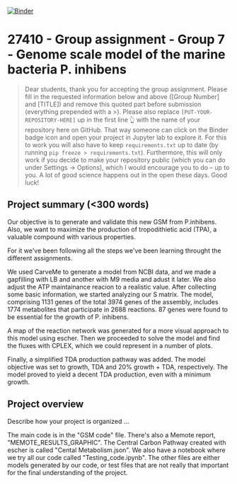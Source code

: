 [![Binder](https://mybinder.org/badge_logo.svg)](https://mybinder.org/v2/gh/27410/https://github.com/27410/group-assignment-2021-group_7_p_inhibens_gsm.git/main)

# 27410 - Group assignment - Group 7 - Genome scale model of the marine bacteria P. inhibens

> Dear students, thank you for accepting the group assignment. Please fill in the
> requested information below and above ([Group Number] and [TITLE]) and remove this quoted part before submission (everything prepended with a >).
> Please also replace `[PUT-YOUR-REPOSITORY-HERE]` up in the first line 👆 with the name of your repository here on GitHub.
> That way someone can click on the Binder badge icon and open your project in Jupyter lab to explore it.
> For this to work you will also have to keep `requirements.txt` up to date (by running `pip freeze > requirements.txt`).
> Furthermore, this will only work if you decide to make your repository public (which you can do under Settings -> Options),
> which I would encourage you to do – up to you. A lot of good science happens out in the open these days.
> Good luck!

## Project summary (<300 words)
Our objective is to generate and validate this new GSM from P.inhibens. Also, we want to maximize the production of tropodithietic acid (TPA), a valuable compound with various properties.

For it we've been following all the steps we've been learning throught the different assignments.

We used CarveMe to generate a model from NCBI data, and we made a gapfilling with LB and another with M9 media and adust it later.
We also adjust the ATP maintainance reacion to a realistic value.
After collecting some basic information, we started analyzing our S matrix. The model, comprising 1131 genes of the total 3974 genes of the assembly, includes 1774 metabolites that participate in 2688 reactions. 87 genes were found to be essential for the growth of P. inhibens.

A map of the reaction network was generated for a more visual approach to this model using escher.
Then we proceeded to solve the model and find the fluxes with CPLEX, which we could represent in a number of plots.

Finally, a simplified TDA production pathway was added. The model objective was set to growth, TDA and 20% growth + TDA, respectively. The model proved to yield a decent TDA production, even with a minimum growth.

## Project overview
Describe how your project is organized ...

The main code is in the "GSM code" file. There's also a Memote report, "MEMOTE_RESULTS_GRAPHIC".  The Central Carbon Pathway created with escher is called "Cental Metabolism.json". We also have a notebook where we try all our code called "Testing_code.ipynb". The other files are either models generated by our code, or test files that are not really that important for the final understanding of the project.
